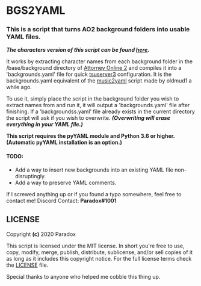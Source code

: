 # **BGS2YAML**
### This is a script that turns AO2 background folders into usable YAML files.
***The characters version of this script can be found [here](https://github.com/Parazoid/characters2yaml).***

It works by extracting character names from each background folder in the /base/background directory of [Attorney Online 2](https://aceattorneyonline.com)
and compiles it into a 'backgrounds.yaml' file for quick [tsuserver3](https://github.com/AttorneyOnline/tsuserver3) configuration.
It is the backgrounds.yaml equivalent of the [music2yaml](https://gist.github.com/oldmud0/4af137512e6419a161218f705ceee16f) script made by oldmud1 a while ago. 

To use it, simply place the script in the background folder you wish to extract 
names from and run it, it will output a 'backgrounds.yaml' file after finishing. 
If a 'backgroundss.yaml' file already exists in the current directory the script 
will ask if you wish to overwrite.
***(Overwriting will erase everything in your YAML file.)***


**This script requires the pyYAML module and Python 3.6 or higher. (Automatic pyYAML installation is an option.)**


#### TODO:
- Add a way to insert new backgrounds into an existing YAML file non-disruptingly.
- Add a way to preserve YAML comments.

If I screwed anything up or if you found a typo somewhere, feel free to contact me!
Discord Contact: __Paradox#1001__

## LICENSE
Copyright **(c)** 2020 Paradox

This script is licensed under the MIT license. In short you're free to use, copy, modify, merge, publish, distribute, sublicense, and/or sell copies of it as long as it includes this copyright notice.
For the full license terms check the [LICENSE](https://github.com/Parazoid/characters2yaml/blob/master/LICENSE.txt) file.

Special thanks to anyone who helped me cobble this thing up.
